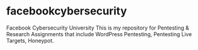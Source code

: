 # facebookcybersecurity
Facebook Cybersecurity University
This is my repository for Pentesting & Research Assignments that include WordPress Pentesting, Pentesting Live Targets, Honeypot. 
